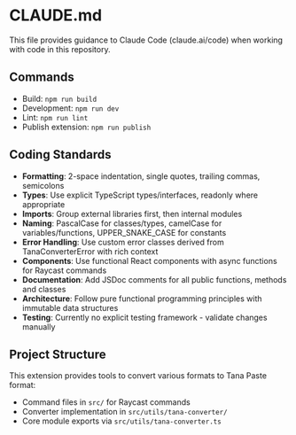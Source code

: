 # CLAUDE.md

This file provides guidance to Claude Code (claude.ai/code) when working with code in this repository.

## Commands

- Build: `npm run build`
- Development: `npm run dev`
- Lint: `npm run lint`
- Publish extension: `npm run publish`

## Coding Standards

- **Formatting**: 2-space indentation, single quotes, trailing commas, semicolons
- **Types**: Use explicit TypeScript types/interfaces, readonly where appropriate
- **Imports**: Group external libraries first, then internal modules
- **Naming**: PascalCase for classes/types, camelCase for variables/functions, UPPER_SNAKE_CASE for constants
- **Error Handling**: Use custom error classes derived from TanaConverterError with rich context
- **Components**: Use functional React components with async functions for Raycast commands
- **Documentation**: Add JSDoc comments for all public functions, methods and classes
- **Architecture**: Follow pure functional programming principles with immutable data structures
- **Testing**: Currently no explicit testing framework - validate changes manually

## Project Structure

This extension provides tools to convert various formats to Tana Paste format:
- Command files in `src/` for Raycast commands
- Converter implementation in `src/utils/tana-converter/`
- Core module exports via `src/utils/tana-converter.ts`